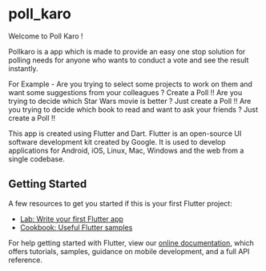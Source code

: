 # poll_karo

Welcome to Poll Karo !

Pollkaro is a app which is made to provide an easy one stop solution for polling needs for anyone who wants to conduct a vote and see the result instantly.

For Example - 
Are you trying to select some projects to work on them and want some suggestions from your colleagues ? Create a Poll !!
Are you trying to decide which Star Wars movie is better ? Just create a Poll !!
Are you trying to decide which book to read and want to ask your friends ? Just create a Poll !!

This app is created using Flutter and Dart. Flutter is an open-source UI software development kit created by Google.
It is used to develop applications for Android, iOS, Linux, Mac, Windows and the web from a single codebase. 

## Getting Started

A few resources to get you started if this is your first Flutter project:

- [Lab: Write your first Flutter app](https://flutter.dev/docs/get-started/codelab)
- [Cookbook: Useful Flutter samples](https://flutter.dev/docs/cookbook)

For help getting started with Flutter, view our
[online documentation](https://flutter.dev/docs), which offers tutorials,
samples, guidance on mobile development, and a full API reference.

